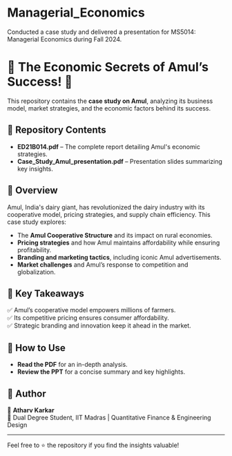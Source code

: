 # Managerial_Economics
Conducted a case study and delivered a presentation for MS5014: Managerial Economics during Fall 2024.
# 🥛 The Economic Secrets of Amul’s Success! 🧀  

This repository contains the **case study on Amul**, analyzing its business model, market strategies, and the economic factors behind its success.  

## 📂 Repository Contents  
- **ED21B014.pdf** – The complete report detailing Amul's economic strategies.  
- **Case_Study_Amul_presentation.pdf** – Presentation slides summarizing key insights.  

## 📌 Overview  
Amul, India's dairy giant, has revolutionized the dairy industry with its cooperative model, pricing strategies, and supply chain efficiency. This case study explores:  
- The **Amul Cooperative Structure** and its impact on rural economies.  
- **Pricing strategies** and how Amul maintains affordability while ensuring profitability.  
- **Branding and marketing tactics**, including iconic Amul advertisements.  
- **Market challenges** and Amul’s response to competition and globalization.  

## 🚀 Key Takeaways  
✅ Amul’s cooperative model empowers millions of farmers.  
✅ Its competitive pricing ensures consumer affordability.  
✅ Strategic branding and innovation keep it ahead in the market.  

## 📖 How to Use  
- **Read the PDF** for an in-depth analysis.  
- **Review the PPT** for a concise summary and key highlights.  

## 🎯 Author  
📌 **Atharv Karkar**  
📌 Dual Degree Student, IIT Madras | Quantitative Finance & Engineering Design  

---

Feel free to ⭐ the repository if you find the insights valuable!  
